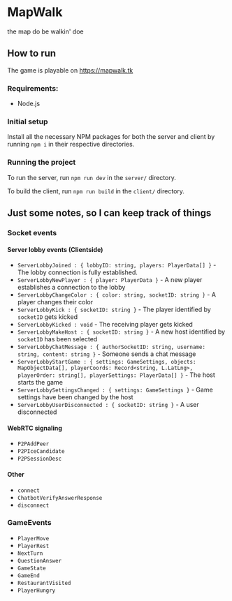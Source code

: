 # MapWalk

the map do be walkin' doe

## How to run

The game is playable on https://mapwalk.tk

### Requirements:
* Node.js

### Initial setup

Install all the necessary NPM packages for both the server and client by running `npm i` in their respective directories.

### Running the project

To run the server, run `npm run dev` in the `server/` directory.

To build the client, run `npm run build` in the `client/` directory.

## Just some notes, so I can keep track of things

### Socket events

#### Server lobby events (Clientside)

* `ServerLobbyJoined : { lobbyID: string, players: PlayerData[] }` - The lobby connection is fully established.
* `ServerLobbyNewPlayer : { player: PlayerData }` - A new player establishes a connection to the lobby
* `ServerLobbyChangeColor : { color: string, socketID: string }` - A player changes their color
* `ServerLobbyKick : { socketID: string }` - The player identified by `socketID` gets kicked 
* `ServerLobbyKicked : void` - The receiving player gets kicked
* `ServerLobbyMakeHost : { socketID: string }` - A new host identified by `socketID` has been selected
* `ServerLobbyChatMessage : { authorSocketID: string, username: string, content: string }` - Someone sends a chat message
* `ServerLobbyStartGame : { settings: GameSettings, objects: MapObjectData[], playerCoords: Record<string, L.LatLng>, playerOrder: string[], playerSettings: PlayerData[] }` - The host starts the game
* `ServerLobbySettingsChanged : { settings: GameSettings }` - Game settings have been changed by the host
* `ServerLobbyUserDisconnected : { socketID: string }` - A user disconnected

#### WebRTC signaling

* `P2PAddPeer`
* `P2PIceCandidate`
* `P2PSessionDesc`

#### Other

* `connect`
* `ChatbotVerifyAnswerResponse`
* `disconnect`

### GameEvents

* `PlayerMove`
* `PlayerRest`
* `NextTurn`
* `QuestionAnswer`
* `GameState`
* `GameEnd`
* `RestaurantVisited`
* `PlayerHungry`
